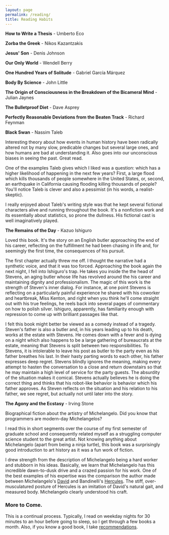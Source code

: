 ```yaml
---
layout: page
permalink: /reading/
title: Reading Habits
---
```


**How to Write a Thesis** - Umberto Eco

**Zorba the Greek** - Nikos Kazantzakis

**Jesus' Son** - Denis Johnson

**Our Only World** - Wendell Berry

**One Hundred Years of Solitude** - Gabriel García Márquez

**Body By Science** - John Little

**The Origin of Consciousness in the Breakdown of the Bicameral Mind** - Julian Jaynes

**The Bulletproof Diet** - Dave Asprey

**Perfectly Reasonable Deviations from the Beaten Track** - Richard Feynman

**Black Swan** - Nassim Taleb
<div class="reading">
  Interesting theory about how events in human history have been radically altered not by many slow, predicable changes but several large ones, and how humans are bad at understanding it. Also goes into our unconscious biases in seeing the past. Great read. 

  One of the examples Taleb gives which I liked was a question: which has a higher likelihood of happening in the next few years? First, a large flood which kills thousands of people somewhere in the United States, or, second, an earthquake in California causing flooding killing thousands of people? You'll notice Taleb is clever and also a pessimist (in his words, a realist-skeptic).
    
  I really enjoyed about Taleb's writing style was that he kept several fictional characters alive and running throughout the book. It's a nonfiction work and its essentially about statistics, so prone the dullness. His fictional cast is well imaginatively played.
</div>
  
**The Remains of the Day** - Kazuo Ishiguro
<div class="reading">
  Loved this book. It's the story on an English butler approaching the end of his career, reflecting on the fulfillment he had been chasing in life and, for seemingly the first time, the consequences of his pursuit.

  The first chapter actually threw me off. I thought the narrative had a synthetic voice, and that it was too forced. Approaching the book again the next night, I fell into Ishiguro's trap. He takes you inside the the head of Stevens, an aging butler whose life has revolved around the his career and maintaining dignity and professionalism. The magic of this work is the strength of Steven's inner dialog. For instance, at one point Stevens is reflecting on a particularly painful experience he shared with his coworker and heartbreak, Miss Kenton, and right when you think he'll come straight out with his true feelings, he reels back into several pages of commentary on how to polish silver. Ishiguro, apparently, has familiarity enough with repression to come up with brilliant passages like that.

  I felt this book might better be viewed as a comedy instead of a tragedy. Steven's father is also a butler and, in his years leading up to his death, works at the estate with Stevens. He comes down with a fever and is dying on a night which also happens to be a large gathering of bureaucrats at the estate, meaning that Stevens is split between two responsibilities. To Stevens, it is intolerable to leave his post as butler to the party even as his father breathes his last. In their hasty parting words to each other, his father expresses deep regret. Stevens blindly ignores the meaning, making every attempt to hasten the conversation to a close and return downstairs so that he may maintain a high level of service for the party guests. The absurdity of the situation makes it comical. Stevens actually believes he is doing the correct thing and thinks that his robot-like behavior is behavior which his father approves. As Steven reflects on the situation and his relation to his father, we see regret, but actually not until later into the story.
</div>

**The Agony and the Ecstasy** - Irving Stone
<div class="reading">
  Biographical fiction about the artistry of Michelangelo. Did you know that programmers are modern-day Michelangelos? 

  I read this in short segments over the course of my first semester of graduate school and consequently related myself as a struggling computer science student to the great artist. Not knowing anything about Michelangelo (apart from being a ninja turtle), this book was a surprisingly good introduction to art history as it was a fun work of fiction. 


  I drew strength from the description of Michelangelo being a hard worker and stubborn in his ideas. Basically, we learn that Michelangelo has this incredible dawn-to-dusk drive and a crazed passion for his work. One of the best examples of his expertise was the comparison the author made between Michelangelo's [David](https://en.wikipedia.org/wiki/David_(Michelangelo)#/media/File:Michelangelo%27s_David_2015.jpg) and Bandinelli's [Hercules](http://thumbs.dreamstime.com/x/statue-hercules-cacus-florence-5674050.jpg). The stiff, over-musculatured posture of Hercules is an imitation of David's natural gait, and measured body. Michelangelo clearly understood his craft.
</div>

### More to Come.

This is a continual process. Typically, I read on weekday nights for 30 minutes to an hour before going to sleep, so I get through a few books a month. Also, if you know a good book, I take [recommendations](mailto:spehlmann@cs.wisc.edu).
